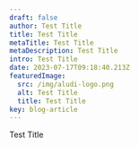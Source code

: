 ```yaml
---
draft: false
author: Test Title
title: Test Title
metaTitle: Test Title
metaDescription: Test Title
intro: Test Title
date: 2023-07-17T09:18:40.213Z
featuredImage:
  src: /img/aludi-logo.png
  alt: Test Title
  title: Test Title
key: blog-article
---
```

Test Title